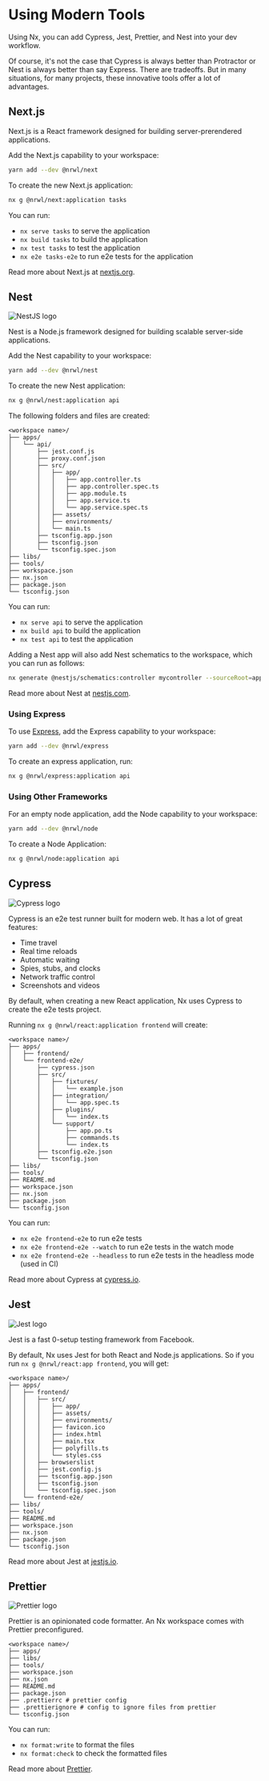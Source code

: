 # Using Modern Tools

Using Nx, you can add Cypress, Jest, Prettier, and Nest into your dev workflow.

Of course, it's not the case that Cypress is always better than Protractor or Nest is always better than say Express. There are tradeoffs. But in many situations, for many projects, these innovative tools offer a lot of advantages.

## Next.js

Next.js is a React framework designed for building server-prerendered applications.

Add the Next.js capability to your workspace:

```bash
yarn add --dev @nrwl/next
```

To create the new Next.js application:

```bash
nx g @nrwl/next:application tasks
```

You can run:

- `nx serve tasks` to serve the application
- `nx build tasks` to build the application
- `nx test tasks` to test the application
- `nx e2e tasks-e2e` to run e2e tests for the application

Read more about Next.js at [nextjs.org](https://nextjs.org).

## Nest

![NestJS logo](/shared/nest-logo.png)

Nest is a Node.js framework designed for building scalable server-side applications.

Add the Nest capability to your workspace:

```bash
yarn add --dev @nrwl/nest
```

To create the new Nest application:

```bash
nx g @nrwl/nest:application api
```

The following folders and files are created:

```treeview
<workspace name>/
├── apps/
│   └── api/
│       ├── jest.conf.js
│       ├── proxy.conf.json
│       ├── src/
│       │   ├── app/
│       │   │   ├── app.controller.ts
│       │   │   ├── app.controller.spec.ts
│       │   │   ├── app.module.ts
│       │   │   ├── app.service.ts
│       │   │   └── app.service.spec.ts
│       │   ├── assets/
│       │   ├── environments/
│       │   └── main.ts
│       ├── tsconfig.app.json
│       ├── tsconfig.json
│       └── tsconfig.spec.json
├── libs/
├── tools/
├── workspace.json
├── nx.json
├── package.json
└── tsconfig.json
```

You can run:

- `nx serve api` to serve the application
- `nx build api` to build the application
- `nx test api` to test the application

Adding a Nest app will also add Nest schematics to the workspace, which you can run as follows:

```bash
nx generate @nestjs/schematics:controller mycontroller --sourceRoot=apps/nestapp/src --path=app
```

Read more about Nest at [nestjs.com](https://nestjs.com).

### Using Express

To use [Express](https://express.org), add the Express capability to your workspace:

```bash
yarn add --dev @nrwl/express
```

To create an express application, run:

```bash
nx g @nrwl/express:application api
```

### Using Other Frameworks

For an empty node application, add the Node capability to your workspace:

```bash
yarn add --dev @nrwl/node
```

To create a Node Application:

```bash
nx g @nrwl/node:application api
```

## Cypress

![Cypress logo](/shared/cypress-logo.png)

Cypress is an e2e test runner built for modern web. It has a lot of great features:

- Time travel
- Real time reloads
- Automatic waiting
- Spies, stubs, and clocks
- Network traffic control
- Screenshots and videos

By default, when creating a new React application, Nx uses Cypress to create the e2e tests project.

Running `nx g @nrwl/react:application frontend` will create:

```treeview
<workspace name>/
├── apps/
│   ├── frontend/
│   └── frontend-e2e/
│       ├── cypress.json
│       ├── src/
│       │   ├── fixtures/
│       │   │   └── example.json
│       │   ├── integration/
│       │   │   └── app.spec.ts
│       │   ├── plugins/
│       │   │   └── index.ts
│       │   └── support/
│       │       ├── app.po.ts
│       │       ├── commands.ts
│       │       └── index.ts
│       ├── tsconfig.e2e.json
│       └── tsconfig.json
├── libs/
├── tools/
├── README.md
├── workspace.json
├── nx.json
├── package.json
└── tsconfig.json
```

You can run:

- `nx e2e frontend-e2e` to run e2e tests
- `nx e2e frontend-e2e --watch` to run e2e tests in the watch mode
- `nx e2e frontend-e2e --headless` to run e2e tests in the headless mode (used in CI)

Read more about Cypress at [cypress.io](https://cypress.io).

## Jest

![Jest logo](/shared/jest-logo.png)

Jest is a fast 0-setup testing framework from Facebook.

By default, Nx uses Jest for both React and Node.js applications. So if you run `nx g @nrwl/react:app frontend`, you will get:

```treeview
<workspace name>/
├── apps/
│   ├── frontend/
│   │   ├── src/
│   │   │   ├── app/
│   │   │   ├── assets/
│   │   │   ├── environments/
│   │   │   ├── favicon.ico
│   │   │   ├── index.html
│   │   │   ├── main.tsx
│   │   │   ├── polyfills.ts
│   │   │   └── styles.css
│   │   ├── browserslist
│   │   ├── jest.config.js
│   │   ├── tsconfig.app.json
│   │   ├── tsconfig.json
│   │   └── tsconfig.spec.json
│   └── frontend-e2e/
├── libs/
├── tools/
├── README.md
├── workspace.json
├── nx.json
├── package.json
└── tsconfig.json
```

Read more about Jest at [jestjs.io](https://jestjs.io).

## Prettier

![Prettier logo](/shared/prettier-logo.png)

Prettier is an opinionated code formatter. An Nx workspace comes with Prettier preconfigured.

```treeview
<workspace name>/
├── apps/
├── libs/
├── tools/
├── workspace.json
├── nx.json
├── README.md
├── package.json
├── .prettierrc # prettier config
├── .prettierignore # config to ignore files from prettier
└── tsconfig.json
```

You can run:

- `nx format:write` to format the files
- `nx format:check` to check the formatted files

Read more about [Prettier](https://prettier.io).
